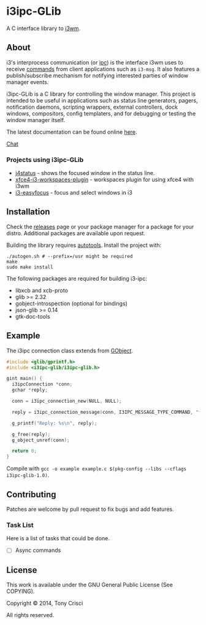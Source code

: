 # i3ipc-GLib

A C interface library to [i3wm](http://i3wm.org).

## About

i3's interprocess communication (or [ipc](http://i3wm.org/docs/ipc.html)) is the interface i3wm uses to receive [commands](http://i3wm.org/docs/userguide.html#_list_of_commands) from client applications such as `i3-msg`. It also features a publish/subscribe mechanism for notifying interested parties of window manager events.

i3ipc-GLib is a C library for controlling the window manager. This project is intended to be useful in applications such as status line generators, pagers, notification daemons, scripting wrappers, external controllers, dock windows, compositors, config templaters, and for debugging or testing the window manager itself.

The latest documentation can be found online [here](http://dubstepdish.com/i3ipc-glib).

[Chat](https://discord.gg/UdbXHVX)

### Projects using i3ipc-GLib

* [j4status](https://github.com/sardemff7/j4status) - shows the focused window in the status line.
* [xfce4-i3-workspaces-plugin](https://github.com/denesb/xfce4-i3-workspaces-plugin) - workspaces plugin for using xfce4 with i3wm
* [i3-easyfocus](https://github.com/cornerman/i3-easyfocus) - focus and select windows in i3

## Installation

Check the [releases](https://github.com/acrisci/i3ipc-glib/releases) page or your package manager for a package for your distro. Additional packages are available upon request.

Building the library requires [autotools](https://en.wikipedia.org/wiki/GNU_build_system). Install the project with:

```shell
./autogen.sh # --prefix=/usr might be required
make
sudo make install
```

The following packages are required for building i3-ipc:

* libxcb and xcb-proto
* glib >= 2.32
* gobject-introspection (optional for bindings)
* json-glib >= 0.14
* gtk-doc-tools

## Example

The i3ipc connection class extends from [GObject](https://developer.gnome.org/gobject/stable/).

```C
#include <glib/gprintf.h>
#include <i3ipc-glib/i3ipc-glib.h>

gint main() {
  i3ipcConnection *conn;
  gchar *reply;

  conn = i3ipc_connection_new(NULL, NULL);

  reply = i3ipc_connection_message(conn, I3IPC_MESSAGE_TYPE_COMMAND, "focus left", NULL);

  g_printf("Reply: %s\n", reply);

  g_free(reply);
  g_object_unref(conn);

  return 0;
}
```

Compile with `gcc -o example example.c $(pkg-config --libs --cflags i3ipc-glib-1.0)`.

## Contributing

Patches are welcome by pull request to fix bugs and add features.

### Task List

Here is a list of tasks that could be done.

- [ ] Async commands

## License

This work is available under the GNU General Public License (See COPYING).

Copyright © 2014, Tony Crisci

All rights reserved.
